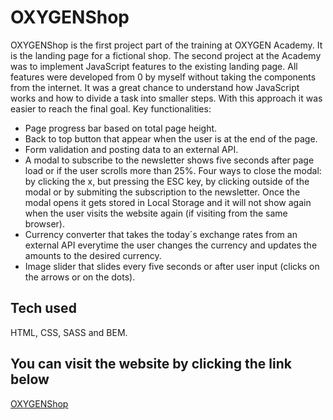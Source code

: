# OXYGENShop

OXYGENShop is the first project part of the training at OXYGEN Academy. It is the landing page for a fictional shop. The second project at the Academy was to implement JavaScript features to the existing landing page. All features were developed from 0 by myself without taking the components from the internet. It was a great chance to understand how JavaScript works and how to divide a task into smaller steps. With this approach it was easier to reach the final goal. Key functionalities:

 - Page progress bar based on total page height.
 - Back to top button that appear when the user is at the end of the page.
 - Form validation and posting data to an external API.
 - A modal to subscribe to the newsletter shows five seconds after page load or if the user scrolls more than 25%. Four ways to close the modal: by clicking the x, but pressing the ESC key, by clicking outside of the modal or by submiting the subscription to the newsletter. Once the modal opens it gets stored in Local Storage and it will not show again when the user visits the website again (if visiting from the same browser).
 - Currency converter that takes the today´s exchange rates from an external API everytime the user changes the currency and updates the amounts to the desired currency.
 - Image slider that slides every five seconds or after user input (clicks on the arrows or on the dots).

## Tech used

HTML, CSS, SASS and BEM.

## You can visit the website by clicking the link below

[OXYGENShop](https://simoncriado.github.io/OXYGENShop/)
